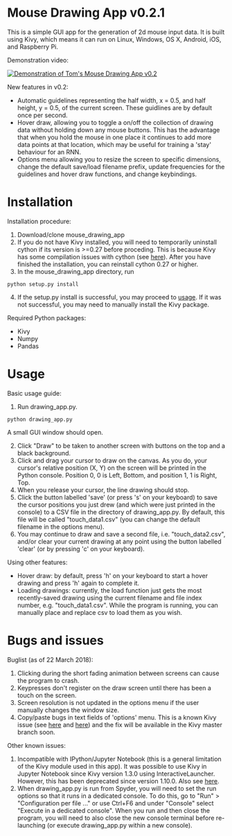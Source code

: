 # Mouse Drawing App v0.2.1
This is a simple GUI app for the generation of 2d mouse input data. It is built using Kivy, which means it can run on Linux, Windows, OS X, Android, iOS, and Raspberry Pi.

Demonstration video:

[![Demonstration of Tom's Mouse Drawing App v0.2](http://img.youtube.com/vi/pgXEHdsYymY/0.jpg)](http://www.youtube.com/watch?v=pgXEHdsYymY "Demonstration of Tom's Mouse Drawing App v0.2")

New features in v0.2:
- Automatic guidelines representing the half width, x = 0.5, and half height, y = 0.5, of the current screen. These guidlines are by default once per second.
- Hover draw, allowing you to toggle a on/off the collection of drawing data without holding down any mouse buttons. This has the advantage that when you hold the mouse in one place it continues to add more data points at that location, which may be useful for training a 'stay' behaviour for an RNN.
- Options menu allowing you to resize the screen to specific dimensions, change the default save/load filename prefix, update frequencies for the guidelines and hover draw functions, and change keybindings.

# Installation

Installation procedure:
1. Download/clone mouse_drawing_app
2. If you do not have Kivy installed, you will need to temporarily uninstall cython if its version is >=0.27 before proceding. This is because Kivy has some compilation issues with cython (see [here](https://kivy.org/docs/installation/deps-cython.html#known-issues)). After you have finished the installation, you can reinstall cython 0.27 or higher.
3. In the mouse_drawing_app directory, run 
```
python setup.py install
```
4. If the setup.py install is successful, you may proceed to [usage](#usage). If it was not successful, you may need to manually install the Kivy package.

Required Python packages:
- Kivy
- Numpy
- Pandas

# Usage

Basic usage guide:
1. Run drawing_app.py.
```
python drawing_app.py
```
A small GUI window should open.

2. Click "Draw" to be taken to another screen with buttons on the top and a black background.
3. Click and drag your cursor to draw on the canvas. As you do, your cursor's relative position (X, Y) on the screen will be printed in the Python console. Position 0, 0 is Left, Bottom, and position 1, 1 is Right, Top.
4. When you release your cursor, the line drawing should stop.
5. Click the button labelled 'save' (or press 's' on your keyboard) to save the cursor positions you just drew (and which were just printed in the console) to a CSV file in the directory of drawing_app.py. By default, this file will be called "touch_data1.csv" (you can change the default filename in the options menu).
6. You may continue to draw and save a second file, i.e. "touch_data2.csv", and/or clear your current drawing at any point using the button labelled 'clear' (or by pressing 'c' on your keyboard).

Using other features:
- Hover draw: by default, press 'h' on your keyboard to start a hover drawing and press 'h' again to complete it.
- Loading drawings: currently, the load function just gets the most recently-saved drawing using the current filename and file index number, e.g. "touch_data1.csv". While the program is running, you can manually place and replace csv to load them as you wish.

# Bugs and issues

Buglist (as of 22 March 2018):
1. Clicking during the short fading animation between screens can cause the program to crash.
2. Keypresses don't register on the draw screen until there has been a touch on the screen.
3. Screen resolution is not updated in the options menu if the user manually changes the window size.
4. Copy/paste bugs in text fields of 'options' menu. This is a known Kivy issue (see [here](https://github.com/kivy/kivy/pull/5579) and [here](https://stackoverflow.com/questions/46057977/copy-text-from-texit-input)) and the fix will be available in the Kivy master branch soon.

Other known issues:
1. Incompatible with IPython/Jupyter Notebook (this is a general limitation of the Kivy module used in this app). It was possible to use Kivy in Jupyter Notebook since Kivy version 1.3.0 using InteractiveLauncher. However, this has been deprecated since version 1.10.0. Also see [here](https://stackoverflow.com/questions/36361742/connect-a-jupyter-notebook-to-a-running-python-app/).
2. When drawing_app.py is run from Spyder, you will need to set the run options so that it runs in a dedicated console. To do this, go to "Run" > "Configuration per file ..." or use Ctrl+F6 and under "Console" select "Execute in a dedicated console". When you run and then close the program, you will need to also close the new console terminal before re-launching (or execute drawing_app.py within a new console).
